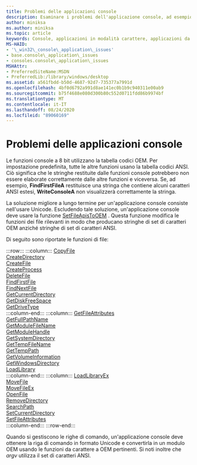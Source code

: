 ```yaml
---
title: Problemi delle applicazioni console
description: Esaminare i problemi dell'applicazione console, ad esempio le funzioni che accettano o restituiscono stringhe dei set di caratteri OEM e funzioni che accettano o restituiscono stringhe di set di caratteri ANSI.
author: miniksa
ms.author: miniksa
ms.topic: article
keywords: Console, applicazioni in modalità carattere, applicazioni da riga di comando, applicazioni Terminal, API console
MS-HAID:
- '\_win32\_console\_application\_issues'
- base.console\_application\_issues
- consoles.console\_application\_issues
MSHAttr:
- PreferredSiteName:MSDN
- PreferredLib:/library/windows/desktop
ms.assetid: a561fbdd-b50d-4687-92d7-735377a7991d
ms.openlocfilehash: 4bf0d6792a991d8ae141ec0b1b9c940311e00ab9
ms.sourcegitcommit: b75f4688e080d300b80c552d0711fdd86b9974bf
ms.translationtype: MT
ms.contentlocale: it-IT
ms.lasthandoff: 08/24/2020
ms.locfileid: "89060169"
---
```

# <a name="console-application-issues"></a>Problemi delle applicazioni console

Le funzioni console a 8 bit utilizzano la tabella codici OEM. Per impostazione predefinita, tutte le altre funzioni usano la tabella codici ANSI. Ciò significa che le stringhe restituite dalle funzioni console potrebbero non essere elaborate correttamente dalle altre funzioni e viceversa. Se, ad esempio, **FindFirstFileA** restituisce una stringa che contiene alcuni caratteri ANSI estesi, **WriteConsoleA** non visualizzerà correttamente la stringa.

La soluzione migliore a lungo termine per un'applicazione console consiste nell'usare Unicode. Escludendo tale soluzione, un'applicazione console deve usare la funzione [SetFileApisToOEM](https://msdn.microsoft.com/library/windows/desktop/aa365534) . Questa funzione modifica le funzioni dei file rilevanti in modo che producano stringhe di set di caratteri OEM anziché stringhe di set di caratteri ANSI.

Di seguito sono riportate le funzioni di file:

:::row:::
    :::column:::
        [CopyFile](https://msdn.microsoft.com/library/windows/desktop/aa363851)  
        [CreateDirectory](https://msdn.microsoft.com/library/windows/desktop/aa363855)  
        [CreateFile](https://msdn.microsoft.com/library/windows/desktop/aa363858)  
        [CreateProcess](https://msdn.microsoft.com/library/windows/desktop/ms682425)  
        [DeleteFile](https://msdn.microsoft.com/library/windows/desktop/aa363915)  
        [FindFirstFile](https://msdn.microsoft.com/library/windows/desktop/aa364418)  
        [FindNextFile](https://msdn.microsoft.com/library/windows/desktop/aa364428)  
        [GetCurrentDirectory](https://msdn.microsoft.com/library/windows/desktop/aa364934)  
        [GetDiskFreeSpace](https://msdn.microsoft.com/library/windows/desktop/aa364935)  
        [GetDriveType](https://msdn.microsoft.com/library/windows/desktop/aa364939)  
    :::column-end:::
    :::column:::
        [GetFileAttributes](https://msdn.microsoft.com/library/windows/desktop/aa364944)  
        [GetFullPathName](https://msdn.microsoft.com/library/windows/desktop/aa364963)  
        [GetModuleFileName](https://msdn.microsoft.com/library/windows/desktop/ms683197)  
        [GetModuleHandle](https://msdn.microsoft.com/library/windows/desktop/ms683199)  
        [GetSystemDirectory](https://msdn.microsoft.com/library/windows/desktop/ms724373)  
        [GetTempFileName](https://msdn.microsoft.com/library/windows/desktop/aa364991)  
        [GetTempPath](https://msdn.microsoft.com/library/windows/desktop/aa364992)  
        [GetVolumeInformation](https://msdn.microsoft.com/library/windows/desktop/aa364993)  
        [GetWindowsDirectory](https://msdn.microsoft.com/library/windows/desktop/ms724454)  
        [LoadLibrary](https://msdn.microsoft.com/library/windows/desktop/ms684175)  
    :::column-end:::
    :::column:::
        [LoadLibraryEx](https://msdn.microsoft.com/library/windows/desktop/ms684179)  
        [MoveFile](https://msdn.microsoft.com/library/windows/desktop/aa365239)  
        [MoveFileEx](https://msdn.microsoft.com/library/windows/desktop/aa365240)  
        [OpenFile](https://msdn.microsoft.com/library/windows/desktop/aa365430)  
        [RemoveDirectory](https://msdn.microsoft.com/library/windows/desktop/aa365488)  
        [SearchPath](https://msdn.microsoft.com/library/windows/desktop/aa365527)  
        [SetCurrentDirectory](https://msdn.microsoft.com/library/windows/desktop/aa365530)  
        [SetFileAttributes](https://msdn.microsoft.com/library/windows/desktop/aa365535)  
    :::column-end:::
:::row-end:::

Quando si gestiscono le righe di comando, un'applicazione console deve ottenere la riga di comando in formato Unicode e convertirla in un modulo OEM usando le funzioni da carattere a OEM pertinenti. Si noti inoltre che *argv* utilizza il set di caratteri ANSI.
